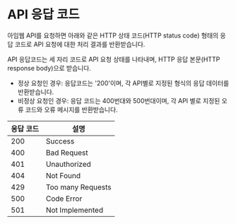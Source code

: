 # API 응답 코드

아임웹 API를 요청하면 아래와 같은 HTTP 상태 코드(HTTP status code) 형태의 응답 코드로 API 요청에 대한 처리 결과를 반환받습니다.&#x20;

API 응답코드는 세 자리 코드로 API 요청 상태를 나타내며, HTTP 응답 본문(HTTP response body)으로 받습니다.&#x20;

* 정상 요청인 경우: 응답코드는 '200'이며, 각 API별로 지정된 형식의 응답 데이터를반환받습니다.
* 비정상 요청인 경우: 응답 코드는 400번대와 500번대이며, 각 API 별로 지정된 오류 코드와 오류 메시지를 반환받습니다.

| 응답 코드 | 설명                |
| ----- | ----------------- |
| 200   | Success           |
| 400   | Bad Request       |
| 401   | Unauthorized      |
| 404   | Not Found         |
| 429   | Too many Requests |
| 500   | Code Error        |
| 501   | Not Implemented   |

